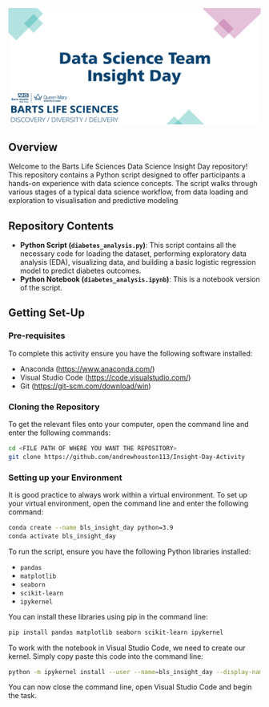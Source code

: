 ![splash](splash.png)

## Overview

Welcome to the Barts Life Sciences Data Science Insight Day repository! This repository contains a Python script designed to offer participants a hands-on experience with data science concepts. The script walks through various stages of a typical data science workflow, from data loading and exploration to visualisation and predictive modeling

## Repository Contents

- **Python Script (`diabetes_analysis.py`)**: This script contains all the necessary code for loading the dataset, performing exploratory data analysis (EDA), visualizing data, and building a basic logistic regression model to predict diabetes outcomes.
- **Python Notebook (`diabetes_analysis.ipynb`)**: This is a notebook version of the script.

## Getting Set-Up

### Pre-requisites
To complete this activity ensure you have the following software installed:

- Anaconda (https://www.anaconda.com/)
- Visual Studio Code (https://code.visualstudio.com/)
- Git (https://git-scm.com/download/win)

### Cloning the Repository
To get the relevant files onto your computer, open the command line and enter the following commands:

```bash
cd <FILE PATH OF WHERE YOU WANT THE REPOSITORY>
git clone https://github.com/andrewhouston113/Insight-Day-Activity
```

### Setting up your Environment
It is good practice to always work within a virtual environment. To set up your virtual environment, open the command line and enter the following command:

```bash
conda create --name bls_insight_day python=3.9
conda activate bls_insight_day
```

To run the script, ensure you have the following Python libraries installed:

- `pandas`
- `matplotlib`
- `seaborn`
- `scikit-learn`
- `ipykernel`

You can install these libraries using pip in the command line:

```bash
pip install pandas matplotlib seaborn scikit-learn ipykernel
```

To work with the notebook in Visual Studio Code, we need to create our kernel. Simply copy paste this code into the command line:

```bash
python -m ipykernel install --user --name=bls_insight_day --display-name "bls_insight_day"
```

You can now close the command line, open Visual Studio Code and begin the task.
